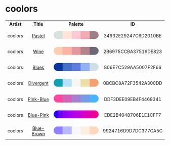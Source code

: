 
<!DOCTYPE html>
<html><body>
<h1>coolors</h1>
<table style="width:100%">
<tr><th style="text-align: center; vertical-align: middle;">Artist</th><th style="text-align: center; vertical-align: middle;">Title</th><th style="text-align: center; vertical-align: middle;">Palette</th><th style="text-align: center; vertical-align: middle;">ID</th></tr>
<tr><td style="text-align: center; vertical-align: middle;"><p style="font-size:14px">coolors</p></td> <td style="text-align: center; vertical-align: middle;"><a href=https://coolors.co/palette/d8e2dc-ffe5d9-ffcad4-f4acb7-9d8189 style="font-size:14px">Pastel</a></td> <td style="text-align: center; vertical-align: middle;"><img style="border-radius: 14px;" src="../media/swatches/34932E29247C6D2010BE.png" height="25"></td> <td style="text-align: center; vertical-align: middle;"><p style="font-size:14px">34932E29247C6D2010BE</p></td></tr>
<tr><td style="text-align: center; vertical-align: middle;"><p style="font-size:14px">coolors</p></td> <td style="text-align: center; vertical-align: middle;"><a href=https://coolors.co/palette/ffcdb2-ffb4a2-e5989b-b5838d-6d6875 style="font-size:14px">Wine</a></td> <td style="text-align: center; vertical-align: middle;"><img style="border-radius: 14px;" src="../media/swatches/2B6975CCBA37519DE823.png" height="25"></td> <td style="text-align: center; vertical-align: middle;"><p style="font-size:14px">2B6975CCBA37519DE823</p></td></tr>
<tr><td style="text-align: center; vertical-align: middle;"><p style="font-size:14px">coolors</p></td> <td style="text-align: center; vertical-align: middle;"><a href=https://coolors.co/palette/0a369d-4472ca-5e7ce2-92b4f4-cfdee7 style="font-size:14px">Blues</a></td> <td style="text-align: center; vertical-align: middle;"><img style="border-radius: 14px;" src="../media/swatches/806E7C529AA5007F2F66.png" height="25"></td> <td style="text-align: center; vertical-align: middle;"><p style="font-size:14px">806E7C529AA5007F2F66</p></td></tr>
<tr><td style="text-align: center; vertical-align: middle;"><p style="font-size:14px">coolors</p></td> <td style="text-align: center; vertical-align: middle;"><a href=https://coolors.co/0fa3b1-b5e2fa-f9f7f3-eddea4-f7a072 style="font-size:14px">Divergent</a></td> <td style="text-align: center; vertical-align: middle;"><img style="border-radius: 14px;" src="../media/swatches/0BCBC8A72F3542A300DD.png" height="25"></td> <td style="text-align: center; vertical-align: middle;"><p style="font-size:14px">0BCBC8A72F3542A300DD</p></td></tr>
<tr><td style="text-align: center; vertical-align: middle;"><p style="font-size:14px">coolors</p></td> <td style="text-align: center; vertical-align: middle;"><a href=https://coolors.co/palette/ff499e-d264b6-a480cf-779be7-49b6ff style="font-size:14px">Pink-Blue</a></td> <td style="text-align: center; vertical-align: middle;"><img style="border-radius: 14px;" src="../media/swatches/DDF3DEE09EB4F4468341.png" height="25"></td> <td style="text-align: center; vertical-align: middle;"><p style="font-size:14px">DDF3DEE09EB4F4468341</p></td></tr>
<tr><td style="text-align: center; vertical-align: middle;"><p style="font-size:14px">coolors</p></td> <td style="text-align: center; vertical-align: middle;"><a href=https://coolors.co/palette/2d00f7-6a00f4-8900f2-a100f2-b100e8-bc00dd-d100d1-db00b6-e500a4-f20089 style="font-size:14px">Blue-Pink</a></td> <td style="text-align: center; vertical-align: middle;"><img style="border-radius: 14px;" src="../media/swatches/EDE2B4048706E1E1CFF7.png" height="25"></td> <td style="text-align: center; vertical-align: middle;"><p style="font-size:14px">EDE2B4048706E1E1CFF7</p></td></tr>
<tr><td style="text-align: center; vertical-align: middle;"><p style="font-size:14px">coolors</p></td> <td style="text-align: center; vertical-align: middle;"><a href=https://coolors.co/palette/9381ff-b8b8ff-f8f7ff-ffeedd-ffd8be style="font-size:14px">Blue-Brown</a></td> <td style="text-align: center; vertical-align: middle;"><img style="border-radius: 14px;" src="../media/swatches/9924716D9D7DC377CA5C.png" height="25"></td> <td style="text-align: center; vertical-align: middle;"><p style="font-size:14px">9924716D9D7DC377CA5C</p></td></tr>
</table>
</body></html>
